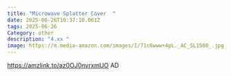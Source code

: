 ```yaml
---
title: "Microwave Splatter Cover  "
date: 2025-06-26T10:37:10.061Z
tags: 2025-06-26
Category: other
description: "4.xx "
image: https://m.media-amazon.com/images/I/71c6www+4pL._AC_SL1500_.jpg
---
```

https://amzlink.to/az0OJ0nvrxmUO   AD